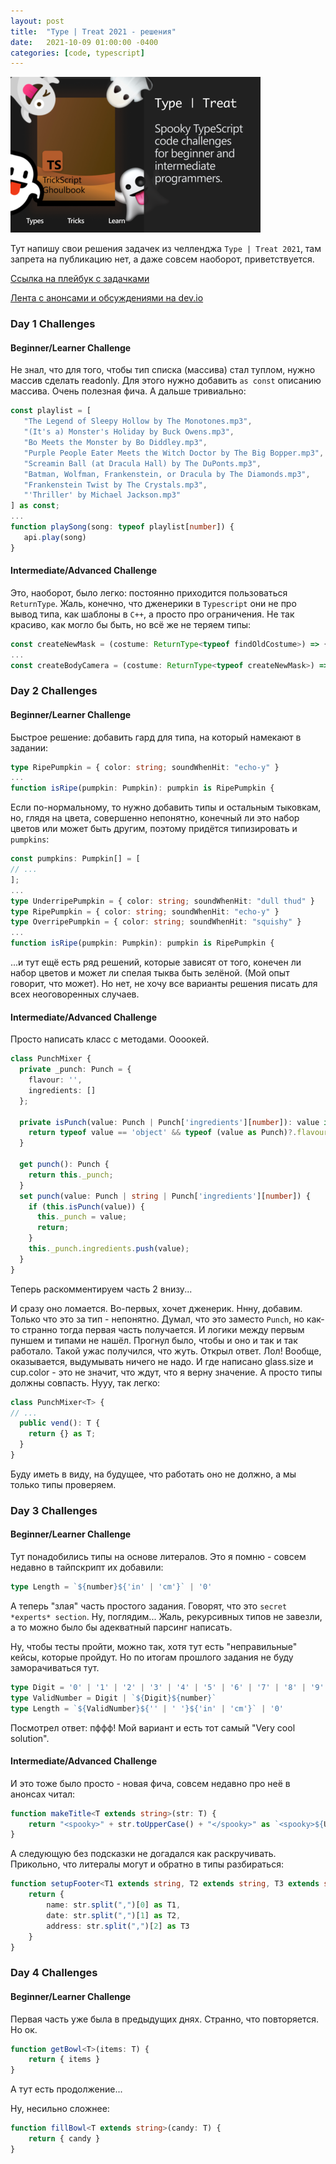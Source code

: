 ```yaml
---
layout: post
title:  "Type | Treat 2021 - решения"
date:   2021-10-09 01:00:00 -0400
categories: [code, typescript]
---
```


![](/images/type-or-treat-2021.png)

Тут напишу свои решения задачек из челленджа `Type | Treat 2021`, там запрета на публикацию нет, а даже совсем наоборот, приветствуется.

[Ссылка на плейбук с задачками](https://www.typescriptlang.org/play?#gist/927ccc66ae3022dc64c4f650109b937a-1)

[Лента с анонсами и обсуждениями на dev.io](https://dev.to/typescript)

### Day 1 Challenges
#### Beginner/Learner Challenge

Не знал, что для того, чтобы тип списка (массива) стал туплом, нужно массив сделать readonly. Для этого нужно добавить `as const` описанию массива. Очень полезная фича. А дальше тривиально:
 
 ```typescript
const playlist = [
    "The Legend of Sleepy Hollow by The Monotones.mp3",
    "(It's a) Monster's Holiday by Buck Owens.mp3",
    "Bo Meets the Monster by Bo Diddley.mp3",
    "Purple People Eater Meets the Witch Doctor by The Big Bopper.mp3",
    "Screamin Ball (at Dracula Hall) by The DuPonts.mp3",
    "Batman, Wolfman, Frankenstein, or Dracula by The Diamonds.mp3",
    "Frankenstein Twist by The Crystals.mp3",
    "'Thriller' by Michael Jackson.mp3"
] as const;
...
function playSong(song: typeof playlist[number]) {
    api.play(song)
}
 ```

#### Intermediate/Advanced Challenge

Это, наоборот, было легко: постоянно приходится пользоваться `ReturnType`. Жаль, конечно, что дженерики в `Typescript` они не про вывод типа, как шаблоны в `C++`, а просто про ограничения. Не так красиво, как могло бы быть, но всё же не теряем типы:

```typescript
const createNewMask = (costume: ReturnType<typeof findOldCostume>) => {
...
const createBodyCamera = (costume: ReturnType<typeof createNewMask>) => {
```

### Day 2 Challenges
#### Beginner/Learner Challenge

Быстрое решение: добавить гард для типа, на который намекают в задании:

```typescript
type RipePumpkin = { color: string; soundWhenHit: "echo-y" }
...
function isRipe(pumpkin: Pumpkin): pumpkin is RipePumpkin {
```

Если по-нормальному, то нужно добавить типы и остальным тыковкам, но, глядя на цвета, совершенно непонятно, конечный ли это набор цветов или может быть другим, поэтому придётся типизировать и `pumpkins`:

```typescript
const pumpkins: Pumpkin[] = [
// ...
];
...
type UnderripePumpkin = { color: string; soundWhenHit: "dull thud" }
type RipePumpkin = { color: string; soundWhenHit: "echo-y" }
type OverripePumpkin = { color: string; soundWhenHit: "squishy" }
...
function isRipe(pumpkin: Pumpkin): pumpkin is RipePumpkin {
```

...и тут ещё есть ряд решений, которые зависят от того, конечен ли набор цветов и может ли спелая тыква быть зелёной. (Мой опыт говорит, что может). Но нет, не хочу все варианты решения писать для всех неоговоренных случаев.

#### Intermediate/Advanced Challenge

Просто написать класс с методами. Оооокей.

```typescript
class PunchMixer {
  private _punch: Punch = {
    flavour: '',
    ingredients: []
  };

  private isPunch(value: Punch | Punch['ingredients'][number]): value is Punch {
    return typeof value == 'object' && typeof (value as Punch)?.flavour == 'string';
  }

  get punch(): Punch {
    return this._punch;
  }
  set punch(value: Punch | string | Punch['ingredients'][number]) {
    if (this.isPunch(value)) {
      this._punch = value;
      return;
    }
    this._punch.ingredients.push(value);
  }
}
```

Теперь раскомментируем часть 2 внизу...

И сразу оно ломается. Во-первых, хочет дженерик. Ннну, добавим. Только что это за тип - непонятно. Думал, что это заместо `Punch`, но как-то странно тогда первая часть получается. И логики между первым пуншем и типами не нашёл. Прогнул было, чтобы и оно и так и так работало. Такой ужас получился, что жуть. Открыл ответ. Лол! Вообще, оказывается, выдумывать ничего не надо. И где написано glass.size и cup.color - это не значит, что ждут, что я верну значение. А просто типы должны совпасть. Нууу, так легко:

```typescript
class PunchMixer<T> {
// ...
  public vend(): T {
    return {} as T;
  }
}
```

Буду иметь в виду, на будущее, что работать оно не должно, а мы только типы проверяем.

### Day 3 Challenges
#### Beginner/Learner Challenge

Тут понадобились типы на основе литералов. Это я помню - совсем недавно в тайпскрипт их добавили:

```typescript
type Length = `${number}${'in' | 'cm'}` | '0'
```

А теперь "злая" часть простого задания. Говорят, что это `secret *experts* section`. Ну, поглядим...
Жаль, рекурсивных типов не завезли, а то можно было бы адекватный парсинг написать. 

Ну, чтобы тесты пройти, можно так, хотя тут есть "неправильные" кейсы, которые пройдут. Но по итогам прошлого задания не буду заморачиваться тут.

```typescript
type Digit = '0' | '1' | '2' | '3' | '4' | '5' | '6' | '7' | '8' | '9'
type ValidNumber = Digit | `${Digit}${number}`
type Length = `${ValidNumber}${'' | ' '}${'in' | 'cm'}` | '0'
```
Посмотрел ответ: пффф! Мой вариант и есть тот самый "Very cool solution".

#### Intermediate/Advanced Challenge

И это тоже было просто - новая фича, совсем недавно про неё в анонсах читал:

```typescript
function makeTitle<T extends string>(str: T) {
    return "<spooky>" + str.toUpperCase() + "</spooky>" as `<spooky>${Uppercase<T>}</spooky>`
}
```

А следующую без подсказки не догадался как раскручивать. Прикольно, что литералы могут и обратно в типы разбираться:

```typescript
function setupFooter<T1 extends string, T2 extends string, T3 extends string>(str: `${T1},${T2},${T3}`) {
    return { 
        name: str.split(",")[0] as T1,
        date: str.split(",")[1] as T2,
        address: str.split(",")[2] as T3
    }
}
```

### Day 4 Challenges
#### Beginner/Learner Challenge

Первая часть уже была в предыдущих днях. Странно, что повторяется. Но ок.

```typescript
function getBowl<T>(items: T) {
    return { items }
}
```

А тут есть продолжение...

Ну, несильно сложнее:

```typescript
function fillBowl<T extends string>(candy: T) {
    return { candy }
}
```
